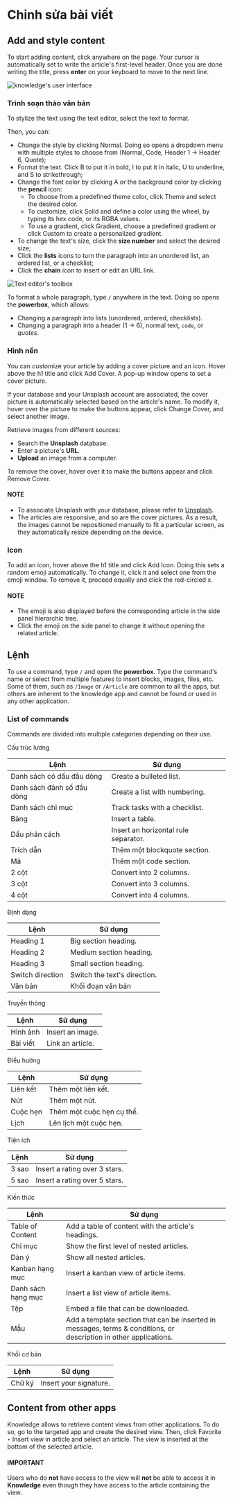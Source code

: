 # Chỉnh sửa bài viết

## Add and style content

To start adding content, click anywhere on the page. Your cursor is automatically set to write the
article's first-level header. Once you are done writing the title, press **enter** on your keyboard
to move to the next line.

![knowledge's user interface](../../../_images/ui.png)

<a id="knowledge-text-editor"></a>

### Trình soạn thảo văn bản

To stylize the text using the text editor, select the text to format.

Then, you can:

- Change the style by clicking Normal. Doing so opens a dropdown menu with multiple
  styles to choose from (Normal, Code, Header 1 → Header 6, Quote);
- Format the text. Click B to put it in bold, I to put it in italic,
  U to underline, and S to strikethrough;
- Change the font color by clicking A or the background color by clicking the **pencil**
  icon:
  - To choose from a predefined theme color, click Theme and select the desired color.
  - To customize, click Solid and define a color using the wheel, by typing its hex
    code, or its RGBA values.
  - To use a gradient, click Gradient, choose a predefined gradient or click
    Custom to create a personalized gradient.
- To change the text's size, click the **size number** and select the desired size;
- Click the **lists** icons to turn the paragraph into an unordered list, an ordered list, or a
  checklist;
- Click the **chain** icon to insert or edit an URL link.

![Text editor's toolbox](../../../_images/style-and-colors.png)

To format a whole paragraph, type `/` anywhere in the text. Doing so opens the **powerbox**, which
allows:

- Changing a paragraph into lists (unordered, ordered, checklists).
- Changing a paragraph into a header (1 → 6), normal text, `code`, or *quotes*.

### Hình nền

You can customize your article by adding a cover picture and an icon. Hover above the h1 title and
click Add Cover. A pop-up window opens to set a cover picture.

If your database and your Unsplash account are associated, the cover picture is automatically
selected based on the article's name. To modify it, hover over the picture to make the buttons
appear, click Change Cover, and select another image.

Retrieve images from different sources:

- Search the **Unsplash** database.
- Enter a picture's **URL**.
- **Upload** an image from a computer.

To remove the cover, hover over it to make the buttons appear and click Remove Cover.

#### NOTE
- To associate Unsplash with your database, please refer to
  [Unsplash](../../general/integrations/unsplash.md).
- The articles are responsive, and so are the cover pictures. As a result, the images cannot
  be repositioned manually to fit a particular screen, as they automatically resize
  depending on the device.

### Icon

To add an icon, hover above the h1 title and click Add Icon. Doing this sets a random
emoji automatically. To change it, click it and select one from the emoji window. To remove it,
proceed equally and click the red-circled x.

#### NOTE
- The emoji is also displayed before the corresponding article in the side panel hierarchic tree.
- Click the emoji on the side panel to change it without opening the related article.

<a id="knowledge-powerbox"></a>

## Lệnh

To use a command, type `/` and open the **powerbox**. Type the command's name or select from
multiple features to insert blocks, images, files, etc. Some of them, such as `/Image` or `/Article`
are common to all the apps, but others are inherent to the knowledge app and cannot be found or used
in any other application.

### List of commands

Commands are divided into multiple categories depending on their use.

Cấu trúc lương

| Lệnh                       | Sử dụng                              |
|----------------------------|--------------------------------------|
| Danh sách có dấu đầu dòng  | Create a bulleted list.              |
| Danh sách đánh số đầu dòng | Create a list with numbering.        |
| Danh sách chỉ mục          | Track tasks with a checklist.        |
| Bảng                       | Insert a table.                      |
| Dấu phân cách              | Insert an horizontal rule separator. |
| Trích dẫn                  | Thêm một blockquote section.         |
| Mã                         | Thêm một code section.               |
| 2 cột                      | Convert into 2 columns.              |
| 3 cột                      | Convert into 3 columns.              |
| 4 cột                      | Convert into 4 columns.              |

Định dạng

| Lệnh             | Sử dụng                      |
|------------------|------------------------------|
| Heading 1        | Big section heading.         |
| Heading 2        | Medium section heading.      |
| Heading 3        | Small section heading.       |
| Switch direction | Switch the text's direction. |
| Văn bản          | Khối đoạn văn bản            |

Truyền thông

| Lệnh     | Sử dụng          |
|----------|------------------|
| Hình ảnh | Insert an image. |
| Bài viết | Link an article. |

Điều hướng

| Lệnh     | Sử dụng                   |
|----------|---------------------------|
| Liên kết | Thêm một liên kết.        |
| Nút      | Thêm một nút.             |
| Cuộc hẹn | Thêm một cuộc hẹn cụ thể. |
| Lịch     | Lên lịch một cuộc hẹn.    |

Tiện ích

| Lệnh   | Sử dụng                       |
|--------|-------------------------------|
| 3 sao  | Insert a rating over 3 stars. |
| 5 sao  | Insert a rating over 5 stars. |

Kiến thức

| Lệnh               | Sử dụng                                                                                                                |
|--------------------|------------------------------------------------------------------------------------------------------------------------|
| Table of Content   | Add a table of content with the article's headings.                                                                    |
| Chỉ mục            | Show the first level of nested articles.                                                                               |
| Dàn ý              | Show all nested articles.                                                                                              |
| Kanban hạng mục    | Insert a kanban view of article items.                                                                                 |
| Danh sách hạng mục | Insert a list view of article items.                                                                                   |
| Tệp                | Embed a file that can be downloaded.                                                                                   |
| Mẫu                | Add a template section that can be inserted in messages, terms & conditions, or<br/>description in other applications. |

Khối cơ bản

| Lệnh   | Sử dụng                |
|--------|------------------------|
| Chữ ký | Insert your signature. |

## Content from other apps

Knowledge allows to retrieve content views from other applications. To do so, go to the targeted app
and create the desired view. Then, click Favorite ‣ Insert view in article and
select an article. The view is inserted at the bottom of the selected article.

#### IMPORTANT
Users who do **not** have access to the view will **not** be able to access it in **Knowledge**
even though they have access to the article containing the view.

